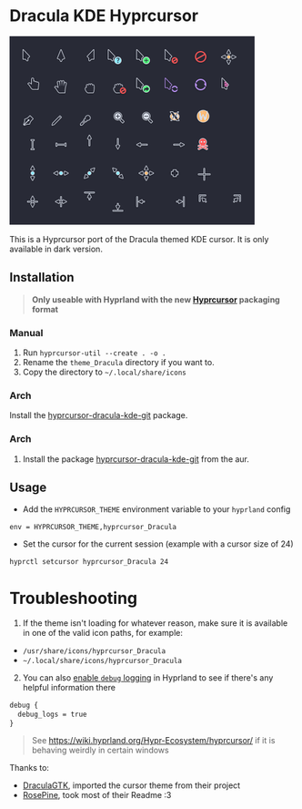# Dracula KDE Hyprcursor

![Cursor-preview](https://github.com/guillaumeboehm/hyprcursor_dracula_kde/blob/master/assets/Dracula_KDE_cursor_preview.png)

This is a Hyprcursor port of the Dracula themed KDE cursor. It is only available
in dark version.

## Installation

> **Only useable with Hyprland with the new [Hyprcursor](https://github.com/hyprwm/hyprcursor) packaging format**

### Manual

1. Run `hyprcursor-util --create . -o .`
2. Rename the `theme_Dracula` directory if you want to.
3. Copy the directory to `~/.local/share/icons`

### Arch

Install the [hyprcursor-dracula-kde-git](https://aur.archlinux.org/packages/hyprcursor-dracula-kde-git) package.

### Arch

1. Install the package [hyprcursor-dracula-kde-git](https://aur.archlinux.org/packages/hyprcursor-dracula-kde-git) from the aur.

## Usage

- Add the `HYPRCURSOR_THEME` environment variable to your `hyprland` config
```
env = HYPRCURSOR_THEME,hyprcursor_Dracula
```
- Set the cursor for the current session (example with a cursor size of 24)
```
hyprctl setcursor hyprcursor_Dracula 24
```

# Troubleshooting

1. If the theme isn't loading for whatever reason, make sure it is available in one of the valid icon paths, for example:

- `/usr/share/icons/hyprcursor_Dracula`
- `~/.local/share/icons/hyprcursor_Dracula`

2. You can also [enable `debug` logging](https://wiki.hyprland.org/Configuring/Variables/#debug) in Hyprland to see if there's any helpful information there

```hyprlang
debug {
  debug_logs = true
}
```

> See https://wiki.hyprland.org/Hypr-Ecosystem/hyprcursor/ if it is behaving weirdly in certain windows

Thanks to:
- [DraculaGTK](https://github.com/dracula/gtk), imported the cursor theme from their project
- [RosePine](https://github.com/ndom91/rose-pine-hyprcursor), took most of their Readme :3
